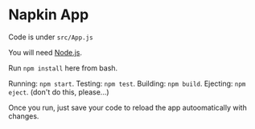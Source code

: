 # Napkin App

Code is under `src/App.js`

You will need [Node.js](https://nodejs.org).

Run `npm install` here from bash.

Running: `npm start`.
Testing: `npm test`.
Building: `npm build`.
Ejecting: `npm eject`. (don't do this, please...)

Once you run, just save your code to reload the app autoomatically with changes.